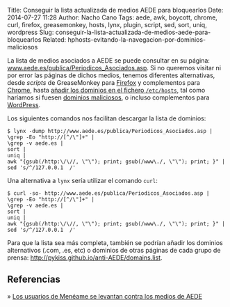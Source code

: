 Title: Conseguir la lista actualizada de medios AEDE para bloquearlos
Date: 2014-07-27 11:28
Author: Nacho Cano
Tags: aede, awk, boycott, chrome, curl, firefox, greasemonkey, hosts, lynx, plugin, script, sed, sort, uniq, wordpress
Slug: conseguir-la-lista-actualizada-de-medios-aede-para-bloquearlos
Related: hphosts-evitando-la-navegacion-por-dominios-maliciosos

La lista de medios asociados a AEDE se puede consultar en su página:
www.aede.es/publica/Periodicos_Asociados.asp. Si no queremos visitar ni
por error las páginas de dichos medios, tenemos diferentes alternativas,
desde _scripts_ de GreaseMonkey para [Firefox][] y complementos para
[Chrome][], hasta [añadir los dominios en el fichero `/etc/hosts`][añadir los dominios en el fichero /etc/hosts],
tal como haríamos si fuesen [dominios maliciosos][], o incluso
complementos para [WordPress][].

Los siguientes comandos nos facilitan descargar la lista de dominios:

    $ lynx -dump http://www.aede.es/publica/Periodicos_Asociados.asp |
    \grep -Eo "http://[^/\"]+" |
    \grep -v aede.es |
    sort |
    uniq |
    awk "{gsub(/http:\/\//, \"\"); print; gsub(/www\./, \"\"); print; }" |
    sed 's/^/127.0.0.1  /'

Una alternativa a `lynx` sería utilizar el comando `curl`:

    $ curl -so- http://www.aede.es/publica/Periodicos_Asociados.asp |
    \grep -Eo "http://[^/\"]+" |
    \grep -v aede.es |
    sort |
    uniq |
    awk "{gsub(/http:\/\//, \"\"); print; gsub(/www\./, \"\"); print; }" |
    sed 's/^/127.0.0.1  /'

Para que la lista sea más completa, también se podrían añadir los
dominios alternativos (.com, .es, etc) o dominios de otras páginas de
cada grupo de prensa: <http://pykiss.github.io/anti-AEDE/domains.list>.

Referencias
-----------

» [Los usuarios de Menéame se levantan contra los medios de AEDE][]

  [Firefox]: https://github.com/pykiss/anti-AEDE/blob/master/script.user.js
    "Firefox"
  [Chrome]: https://chrome.google.com/webstore/detail/aede-blocker/olfbaiingdbeoihdemklgmakblhcgpmn?hl=es
    "Chrome"
  [añadir los dominios en el fichero /etc/hosts]: http://anotacionsalmarge.wordpress.com/2014/02/17/bloquejar-pagines-web/
    "añadir los dominios en el fichero /etc/hosts"
  [dominios maliciosos]: {filename}/admin/hphosts-evitando-la-navegacion-por-dominios-maliciosos.md
    "hpHosts, evitando la navegación por dominios maliciosos"
  [WordPress]: https://wordpress.org/plugins/canon-aede/
    "WordPress"
  [Los usuarios de Menéame se levantan contra los medios de AEDE]: http://www.elconfidencial.com/tecnologia/2014-02-17/los-usuarios-de-meneame-se-levantan-contra-los-medios-de-aede_90486/
    "Los usuarios de Menéame se levantan contra los medios de AEDE"
